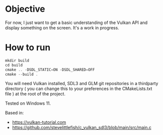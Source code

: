# Objective
For now, I just want to get a basic understanding of the Vulkan API and display something on the screen. It's a work in progress. 

# How to run
``` c++
mkdir build
cd build
cmake .. -DSDL_STATIC=ON -DSDL_SHARED=OFF
cmake --build .
```

You will need Vulkan installed, SDL3 and GLM git repositories in a thirdparty directory ( you can change this to your preferences in the CMakeLists.txt file ) at the root of the project.

Tested on Windows 11.

Based in:
- https://vulkan-tutorial.com
- https://github.com/stevelittlefish/c_vulkan_sdl3/blob/main/src/main.c